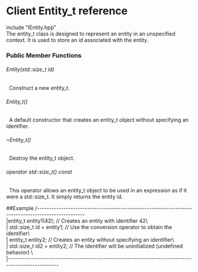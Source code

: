 # Client Entity_t reference
include "IEntity.hpp"<br>
The entity_t class is designed to represent an entity in an unspecified context. It is used to store an id associated with the entity.
### Public Member Functions
###### Entity(std::size_t id)
&nbsp; Construct a new entity_t.
###### Entity_t()
&nbsp; A default constructor that creates an entity_t object without specifying an identifier.
###### ~Entity_t()
&nbsp; Destroy the entity_t object.
###### operator std::size_t() const
&nbsp; This operator allows an entity_t object to be used in an expression as if it were a std::size_t. It simply returns the entity id.

##Example
/--------------------------------------------------------------------------------------------------<br>
|entity_t entity1(42); // Creates an entity with identifier 42\\<br>|
std::size_t id = entity1; // Use the conversion operator to obtain the identifier\\<br>|
entity_t entity2; // Creates an entity without specifying an identifier\\<br>|
std::size_t id2 = entity2; // The identifier will be uninitialized (undefined behavior) \\<br>|---------------------------------------------------------------------------------------------------

